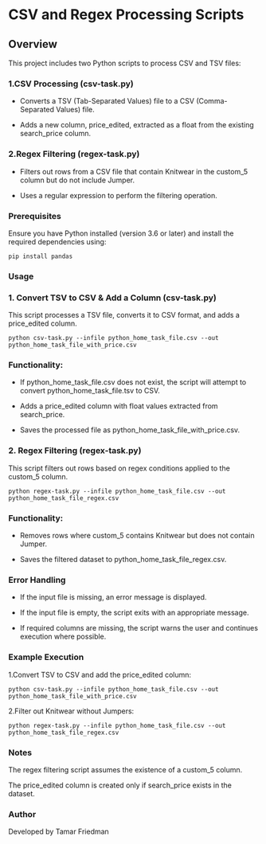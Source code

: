 # CSV and Regex Processing Scripts

## Overview

This project includes two Python scripts to process CSV and TSV files:

### 1.CSV Processing (csv-task.py)

  - Converts a TSV (Tab-Separated Values) file to a CSV (Comma-Separated Values) file.

  - Adds a new column, price_edited, extracted as a float from the existing search_price column.

### 2.Regex Filtering (regex-task.py)

  - Filters out rows from a CSV file that contain Knitwear in the custom_5 column but do not include Jumper.

   - Uses a regular expression to perform the filtering operation.

### Prerequisites

Ensure you have Python installed (version 3.6 or later) and install the required dependencies using:
```
pip install pandas
```
### Usage

### 1. Convert TSV to CSV & Add a Column (csv-task.py)

This script processes a TSV file, converts it to CSV format, and adds a price_edited column.

```
python csv-task.py --infile python_home_task_file.csv --out python_home_task_file_with_price.csv
```

### Functionality:

- If python_home_task_file.csv does not exist, the script will attempt to convert python_home_task_file.tsv to CSV.

- Adds a price_edited column with float values extracted from search_price.

- Saves the processed file as python_home_task_file_with_price.csv.

### 2. Regex Filtering (regex-task.py)

This script filters out rows based on regex conditions applied to the custom_5 column.

```
python regex-task.py --infile python_home_task_file.csv --out python_home_task_file_regex.csv
```
### Functionality:

- Removes rows where custom_5 contains Knitwear but does not contain Jumper.

- Saves the filtered dataset to python_home_task_file_regex.csv.

### Error Handling

- If the input file is missing, an error message is displayed.

- If the input file is empty, the script exits with an appropriate message.

- If required columns are missing, the script warns the user and continues execution where possible.

### Example Execution

1.Convert TSV to CSV and add the price_edited column:
```
python csv-task.py --infile python_home_task_file.csv --out python_home_task_file_with_price.csv
```


2.Filter out Knitwear without Jumpers:
```
python regex-task.py --infile python_home_task_file.csv --out python_home_task_file_regex.csv
```

### Notes

The regex filtering script assumes the existence of a custom_5 column.

The price_edited column is created only if search_price exists in the dataset.

### Author

Developed by Tamar Friedman

